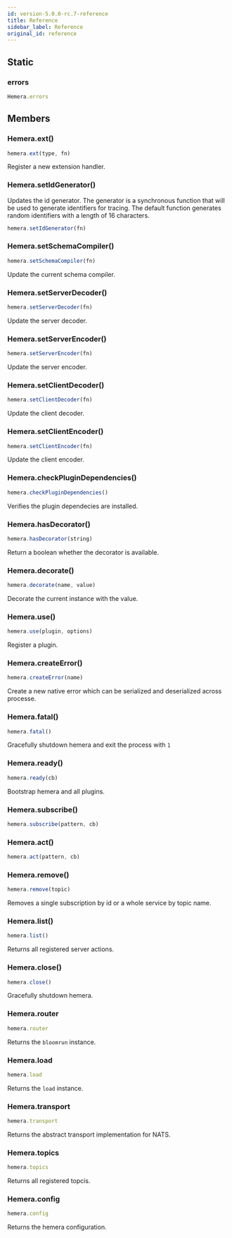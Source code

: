 ```yaml
---
id: version-5.0.0-rc.7-reference
title: Reference
sidebar_label: Reference
original_id: reference
---
```


## Static

### errors

```js
Hemera.errors
```

## Members

### Hemera.ext()

```js
hemera.ext(type, fn)
```

Register a new extension handler.

### Hemera.setIdGenerator()

Updates the id generator. The generator is a synchronous function that will be used to generate identifiers for tracing.
The default function generates random identifiers with a length of 16 characters.

```js
hemera.setIdGenerator(fn)
```

### Hemera.setSchemaCompiler()

```js
hemera.setSchemaCompiler(fn)
```

Update the current schema compiler.

### Hemera.setServerDecoder()

```js
hemera.setServerDecoder(fn)
```

Update the server decoder.

### Hemera.setServerEncoder()

```js
hemera.setServerEncoder(fn)
```

Update the server encoder.

### Hemera.setClientDecoder()

```js
hemera.setClientDecoder(fn)
```

Update the client decoder.

### Hemera.setClientEncoder()

```js
hemera.setClientEncoder(fn)
```

Update the client encoder.

### Hemera.checkPluginDependencies()

```js
hemera.checkPluginDependencies()
```

Verifies the plugin dependecies are installed.

### Hemera.hasDecorator()

```js
hemera.hasDecorator(string)
```

Return a boolean whether the decorator is available.

### Hemera.decorate()

```js
hemera.decorate(name, value)
```

Decorate the current instance with the value.

### Hemera.use()

```js
hemera.use(plugin, options)
```

Register a plugin.

### Hemera.createError()

```js
hemera.createError(name)
```

Create a new native error which can be serialized and deserialized across processe.

### Hemera.fatal()

```js
hemera.fatal()
```

Gracefully shutdown hemera and exit the process with `1`

### Hemera.ready()

```js
hemera.ready(cb)
```

Bootstrap hemera and all plugins.

### Hemera.subscribe()

```js
hemera.subscribe(pattern, cb)
```

### Hemera.act()

```js
hemera.act(pattern, cb)
```

### Hemera.remove()

```js
hemera.remove(topic)
```

Removes a single subscription by id or a whole service by topic name.

### Hemera.list()

```js
hemera.list()
```

Returns all registered server actions.

### Hemera.close()

```js
hemera.close()
```

Gracefully shutdown hemera.

### Hemera.router

```js
hemera.router
```

Returns the `bloomrun` instance.

### Hemera.load

```js
hemera.load
```

Returns the `load` instance.

### Hemera.transport

```js
hemera.transport
```

Returns the abstract transport implementation for NATS.

### Hemera.topics

```js
hemera.topics
```

Returns all registered topcis.

### Hemera.config

```js
hemera.config
```

Returns the hemera configuration.
